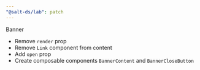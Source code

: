 ```yaml
---
"@salt-ds/lab": patch
---
```


Banner

- Remove `render` prop
- Remove `Link` component from content
- Add `open` prop
- Create composable components `BannerContent` and `BannerCloseButton`
